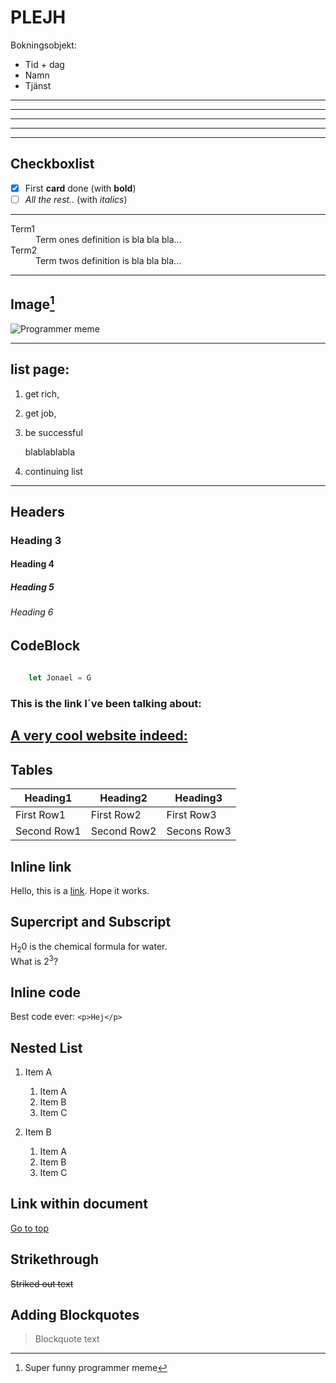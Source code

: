 <h1 id="heading1">PLEJH</h1>


Bokningsobjekt:
- Tid + dag
- Namn
- Tjänst





***
***
***
***
***

 
## Checkboxlist  
- [x] First __card__ done (with __bold__)
- [ ] _All the rest.._  (with _italics_)

***

<dl>
 <dt>Term1</dt>
 <dd>Term ones definition is bla bla bla...</dd>

 <dt>Term2</dt>
 <dd>Term twos definition is bla bla bla...</dd>
</dl>

___

## Image[^1]

![Programmer meme](https://assets-global.website-files.com/5f3c19f18169b62a0d0bf387/60d33be8cf4ba7565123c8bc_YPD3ulQQAGQpOcnqIm3QzSTRgzmr1SexpW9ZjMpJ1mAnUxx4iF05XOTu44sk0qQG-8XgBcYmGZGAD-5SAZvJl3TjtmhgWnn-w0C2XKwhBscV78RVvhwZfyp0v_Pa6sNj5zxpOvRW.png)

___

## list page:

1. get rich,
2. get job,
3. be successful

    blablablabla

4. continuing list
---


## Headers

### Heading 3
#### Heading 4
##### Heading 5
###### Heading 6

## CodeBlock

```Javascript
        
    let Jonael = G
```    


### This is the link I´ve been talking about:

[A very cool website indeed:](https://www.my90stv.com/)
-------------------------------------------------

## Tables

|Heading1|Heading2|Heading3|
|-------|---------|--------|
|First Row1|First Row2|First Row3|
|Second Row1|Second Row2|Secons Row3|

## Inline link

Hello, this is a [link](https://www.markdownguide.org/basic-syntax/#lists-1). Hope it works.  


## Supercript and Subscript
H<sub>2</sub>0 is the chemical formula for water.  
What is 2<sup>3</sup>?  

## Inline code
Best code ever: `<p>Hej</p>`

[^1]: Super funny programmer meme

## Nested List

1. Item A
    
    1.  Item A
    2. Item B
    3. Item C

2. Item B
    
    1. Item A
    2. Item B
    3. Item C

## Link within document

[Go to top](#heading1)


## Strikethrough

~~Striked out text~~

## Adding Blockquotes

> Blockquote text
